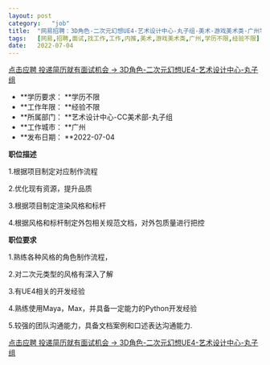 ```yaml
---
layout:	post
category:	"job"
title:	"网易招聘：3D角色-二次元幻想UE4-艺术设计中心-丸子组-美术-游戏美术类-广州学历不限经验不限"
tags:	[网易,招聘,面试,找工作,工作,内推,美术,游戏美术类,广州,学历不限,经验不限]
date:	2022-07-04
---
```


[点击应聘 投递简历就有面试机会 ->  3D角色-二次元幻想UE4-艺术设计中心-丸子组](http://mobile.bole.netease.com/bole/boleDetail?id=41293&employeeId=346f03c3cda5f04c&key=all)



- **学历要求： **学历不限
- **工作年限： **经验不限
- **所属部门： **艺术设计中心-CC美术部-丸子组
- **工作城市： **广州
- **发布日期： **2022-07-04



**职位描述**

1.根据项目制定对应制作流程

2.优化现有资源，提升品质

3.根据项目制定渲染风格和标杆

4.根据风格和标杆制定外包相关规范文档，对外包质量进行把控





**职位要求**

1.熟练各种风格的角色制作流程，

2.对二次元类型的风格有深入了解

3.有UE4相关的开发经验

4.熟练使用Maya，Max，并具备一定能力的Python开发经验

5.较强的团队沟通能力，具备文档案例和口述表达沟通能力.



[点击应聘 投递简历就有面试机会 ->  3D角色-二次元幻想UE4-艺术设计中心-丸子组](http://mobile.bole.netease.com/bole/boleDetail?id=41293&employeeId=346f03c3cda5f04c&key=all)